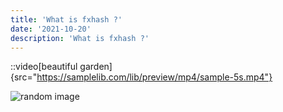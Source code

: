 ```yaml
---
title: 'What is fxhash ?'
date: '2021-10-20'
description: 'What is fxhash ?'
---
```


::video[beautiful garden]{src="https://samplelib.com/lib/preview/mp4/sample-5s.mp4"}

![random image](https://picsum.photos/536/354)
